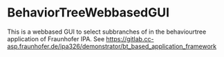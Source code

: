 # BehaviorTreeWebbasedGUI
This is a webbased GUI to select subbranches of in the behaviourtree application of Fraunhofer IPA. See https://gitlab.cc-asp.fraunhofer.de/ipa326/demonstrator/bt_based_application_framework
